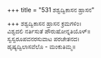 +++
title = "531 ಶಶ್ವದ್ವಿಕಾಸನ ಹ್ರಾಸನ"

+++
ಶಶ್ವದ್ವಿಕಾಸನ ಹ್ರಾಸನ ಕ್ರಮಗಳಿಂ।  
ವಿಶ್ವದಲಿ ನರ್ತಿಸುತೆ ಪೌರುಷೋನ್ನತಿಯೊಳ್॥  
ಸ್ವಸ್ವರೂಪವನರಸುವಾಟ ಪರಚೇತನದ।  
ಹೃಷ್ಯದ್ವಿಲಾಸವೆಲೊ - ಮಂಕುತಿಮ್ಮ॥  
